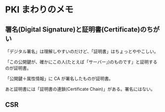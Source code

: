 # PKI まわりのメモ

## 署名(Digital Signature)と証明書(Certificate)のちがい

「デジタル署名」は理解しやすいのだけど、「証明書」はちょっとややこしい。

「この公開鍵が、確かにこの人(たとえば「サーバー」)のものです」と証明するのが証明書。

「公開鍵＋属性情報」に CA が署名したものが証明書。

あと証明書には「証明書の連鎖(Certificate Chain)」がある。署名にはない。

## CSR
